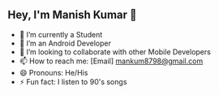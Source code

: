 ## Hey, I'm Manish Kumar 👋

<!--
**ANONYMOUS609/ANONYMOUS609** is a ✨ _special_ ✨ repository because its `README.md` (this file) appears on your GitHub profile.  

Here are some ideas to get you started: -->

- 🔭 I’m currently a Student
- 🌱 I’m an Android Developer
- 👯 I’m looking to collaborate with other Mobile Developers
- 📫 How to reach me: [Email] mankum8798@gmail.com
- 😄 Pronouns: He/His
- ⚡ Fun fact: I listen to 90's songs

